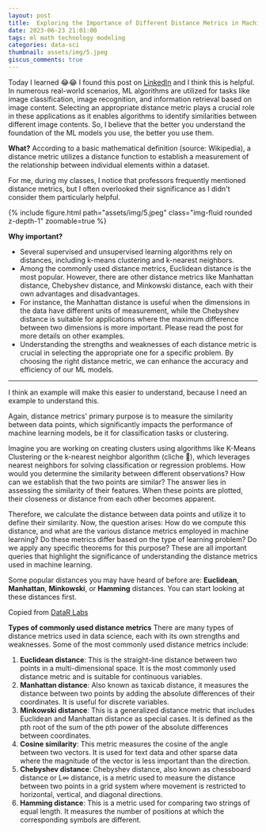```yaml
---
layout: post
title:  Exploring the Importance of Different Distance Metrics in Machine Learning
date: 2023-06-23 21:01:00
tags: ml math technology modeling
categories: data-sci
thumbnail: assets/img/5.jpeg
giscus_comments: true
---
```

Today I learned 😂😂 I found this post on [LinkedIn](https://www.linkedin.com/posts/mehdihamedi_distances-machinelearning-distances-activity-7077582759099027457-Q4eh/) and I think this is helpful. In numerous real-world scenarios, ML algorithms are utilized for tasks like image classification, image recognition, and information retrieval based on image content. Selecting an appropriate distance metric plays a crucial role in these applications as it enables algorithms to identify similarities between different image contents. So, I believe that the better you understand the foundation of the ML models you use, the better you use them.

**What?** According to a basic mathematical definition (source: Wikipedia), a distance metric utilizes a distance function to establish a measurement of the relationship between individual elements within a dataset.

For me, during my classes, I notice that professors frequently mentioned distance metrics, but I often overlooked their significance as I didn't consider them particularly helpful.

<div class="row mt-3">
    <div class="col-sm mt-3 mt-md-0">
        {% include figure.html path="assets/img/5.jpeg" class="img-fluid rounded z-depth-1" zoomable=true %}
    </div>
</div>

**Why important?**
- Several supervised and unsupervised learning algorithms rely on distances, including k-means clustering and k-nearest neighbors.
- Among the commonly used distance metrics, Euclidean distance is the most popular. However, there are other distance metrics like Manhattan distance, Chebyshev distance, and Minkowski distance, each with their own advantages and disadvantages.
- For instance, the Manhattan distance is useful when the dimensions in the data have different units of measurement, while the Chebyshev distance is suitable for applications where the maximum difference between two dimensions is more important. Please read the post for more details on other examples.
- Understanding the strengths and weaknesses of each distance metric is crucial in selecting the appropriate one for a specific problem. By choosing the right distance metric, we can enhance the accuracy and efficiency of our ML models.

---
I think an example will make this easier to understand, because I need an example to understand this.

Again, distance metrics' primary purpose is to measure the similarity between data points, which significantly impacts the performance of machine learning models, be it for classification tasks or clustering.

Imagine you are working on creating clusters using algorithms like K-Means Clustering or the k-nearest neighbor algorithm (cliche 🤭), which leverages nearest neighbors for solving classification or regression problems. How would you determine the similarity between different observations? How can we establish that the two points are similar? The answer lies in assessing the similarity of their features. When these points are plotted, their closeness or distance from each other becomes apparent.

Therefore, we calculate the distance between data points and utilize it to define their similarity. Now, the question arises: How do we compute this distance, and what are the various distance metrics employed in machine learning? Do these metrics differ based on the type of learning problem? Do we apply any specific theorems for this purpose? These are all important queries that highlight the significance of understanding the distance metrics used in machine learning.

Some popular distances you may have heard of before are: **Euclidean**, **Manhattan**, **Minkowski**, or **Hamming** distances. You can start looking at these distances first.

Copied from [DataR Labs](https://www.datarlabs.com/post/measuring-the-unmeasurable-the-power-of-distance-metrics-in-data-science)

**Types of commonly used distance metrics**
There are many types of distance metrics used in data science, each with its own strengths and weaknesses. Some of the most commonly used distance metrics include:
1. **Euclidean distance**: This is the straight-line distance between two points in a multi-dimensional space. It is the most commonly used distance metric and is suitable for continuous variables.
2. **Manhattan distance**: Also known as taxicab distance, it measures the distance between two points by adding the absolute differences of their coordinates. It is useful for discrete variables. 
3. **Minkowski distance**: This is a generalized distance metric that includes Euclidean and Manhattan distance as special cases. It is defined as the pth root of the sum of the pth power of the absolute differences between coordinates. 
4. **Cosine similarity**: This metric measures the cosine of the angle between two vectors. It is used for text data and other sparse data where the magnitude of the vector is less important than the direction. 
5. **Chebyshev distance**: Chebyshev distance, also known as chessboard distance or L∞ distance, is a metric used to measure the distance between two points in a grid system where movement is restricted to horizontal, vertical, and diagonal directions. 
6. **Hamming distance**: This is a metric used for comparing two strings of equal length. It measures the number of positions at which the corresponding symbols are different.
